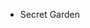 - Secret Garden 


<!---
GucciTucci13/GucciTucci13 is a ✨ special ✨ repository because its `README.md` (this file) appears on your GitHub profile.
You can click the Preview link to take a look at your changes.
--->
